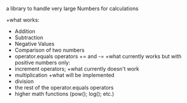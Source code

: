 a library to handle very large Numbers for calculations

+what works:
  - Addition
  - Subtraction
  - Negative Values
  - Comparison of two numbers
  - operator.equals operators += and -=
+what currently works but with positive numbers only:
  - increment operators;
+what currently doesn't work
  - multiplication
+what will be implemented 
  - division
  - the rest of the operator.equals operators
  - higher math functions (pow(); log(); etc.)
